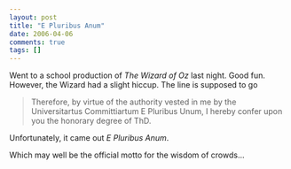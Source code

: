 ```yaml
---
layout: post
title: "E Pluribus Anum"
date: 2006-04-06
comments: true
tags: []
---
```


Went to a school production of _The Wizard of Oz_ last night. Good
fun. However, the Wizard had a slight hiccup. The line is supposed to
go

> Therefore, by virtue of the authority vested in me by the
> Universitartus Committiartum E Pluribus Unum, I hereby confer upon you
> the honorary degree of ThD.

Unfortunately, it came out _E Pluribus Anum_.

Which may well be the official motto for the wisdom of crowds…


